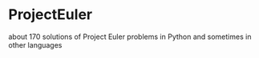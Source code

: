 # ProjectEuler
about 170 solutions of Project Euler problems in Python and sometimes in other languages
